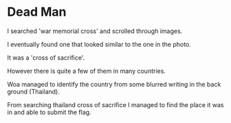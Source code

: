 # Dead Man

I searched 'war memorial cross' and scrolled through images.

I eventually found one that looked similar to the one in the photo.

It was a 'cross of sacrifice'.

However there is quite a few of them in many countries.

Woa managed to identify the country from some blurred writing in the back ground \(Thailand\).

From searching thailand cross of sacrifice I managed to find the place it was in and able to submit the flag.

